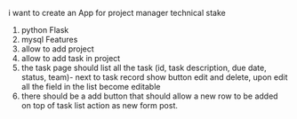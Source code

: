i want to create an App for project manager
technical stake
1. python Flask
2. mysql
Features
1. allow to add project
2. allow to add task in project
3. the task page should list all the task (id, task description, due date, status, team)- next to task record show button edit and delete, upon edit all the field in the list become editable 
4. there should be a add button that should allow a new row to be added on top of task list action as new form post.





